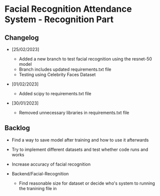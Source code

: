 # Facial Recognition Attendance System - Recognition Part

 ## Changelog
 
* [25/02/2023]
  * Added a new branch to test facial recognition using the resnet-50 model
  * Branch includes updated requirements.txt file
  * Testing using Celebrity Faces Dataset
 
* [01/02/2023]
  * Added scipy to requirements.txt file 
 
* [30/01/2023]
  * Removed unnecessary libraries in requirements.txt file

  
## Backlog

* Find a way to save model after training and how to use it afterwards

* Try to implement different datasets and test whether code runs and works

* Increase accuracy of facial recognition
  
* Backend/Facial-Recognition
  * Find reasonable size for dataset or decide who's system to running the tranining file in
